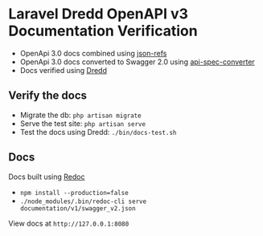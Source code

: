 # Laravel Dredd OpenAPI v3 Documentation Verification

* OpenApi 3.0 docs combined using [json-refs](https://www.npmjs.com/package/json-refs)
* OpenApi 3.0 docs converted to Swagger 2.0 using [api-spec-converter](https://lucybot-inc.github.io/api-spec-converter/)
* Docs verified using [Dredd](https://dredd.org/en/latest/)  

## Verify the docs

* Migrate the db: `php artisan migrate`
* Serve the test site: `php artisan serve`
* Test the docs using Dredd: `./bin/docs-test.sh`

## Docs

Docs built using [Redoc](https://github.com/Rebilly/ReDoc)

* `npm install --production=false`
* `./node_modules/.bin/redoc-cli serve documentation/v1/swagger_v2.json`

View docs at `http://127.0.0.1:8080`
